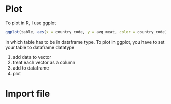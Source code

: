 # Plot
To plot in R, I use ggplot
```r
ggplot(table, aes(x = country_code, y = avg_meat, color = country_code)) + geom_point()#plot to see consumption of beef overtime  
```
in which table has to be in dataframe type. 
To plot in ggplot, you have to set your table to dataframe datatype
1. add data to vector
2. treat each vector as a column 
3. add to dataframe 
4. plot

# Import file
